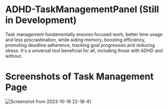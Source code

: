 # ADHD-TaskManagementPanel (Still in Development)
Task management fundamentally ensures focused work, better time usage and less procrastination, while aiding memory, boosting efficiency, promoting deadline adherence, tracking goal progression and reducing stress. It's a universal tool beneficial for all, including those with ADHD and without.

# Screenshots of Task Management Page

![Screenshot from 2023-10-16 22-18-41](https://github.com/greengeckowizard/ADHD-TaskManagementPanel/assets/34012548/37341794-4969-4a7b-8d90-6c62b623fed4)
